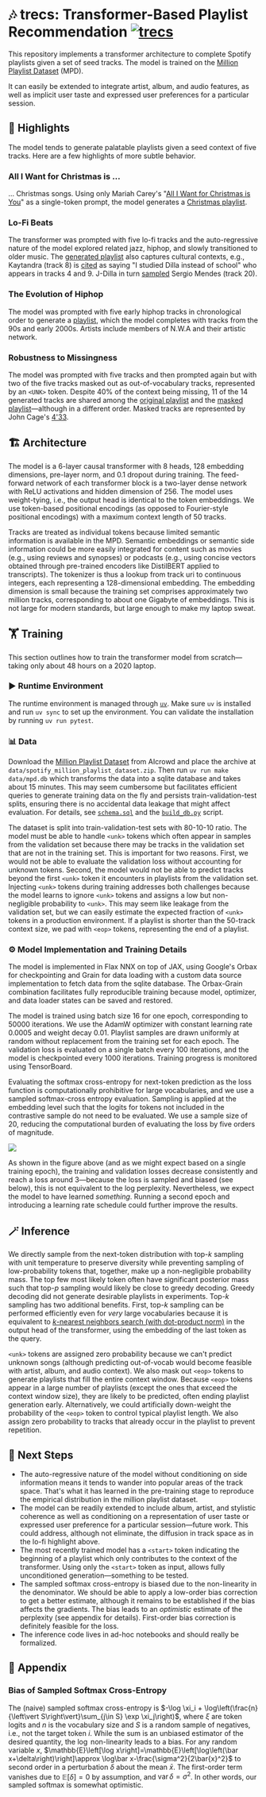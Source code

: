 # 🎶 trecs: Transformer-Based Playlist Recommendation [![trecs](https://github.com/tillahoffmann/trecs/actions/workflows/main.yaml/badge.svg)](https://github.com/tillahoffmann/trecs/actions/workflows/main.yaml)

This repository implements a transformer architecture to complete Spotify playlists given a set of seed tracks. The model is trained on the [Million Playlist Dataset](https://www.aicrowd.com/challenges/spotify-million-playlist-dataset-challenge) (MPD).

It can easily be extended to integrate artist, album, and audio features, as well as implicit user taste and expressed user preferences for a particular session.

## 🌟 Highlights

The model tends to generate palatable playlists given a seed context of five tracks. Here are a few highlights of more subtle behavior.

### All I Want for Christmas is ...

... Christmas songs. Using only Mariah Carey's "[All I Want for Christmas is You](https://open.spotify.com/track/0bYg9bo50gSsH3LtXe2SQn?si=a5179c14d9ef4959)" as a single-token prompt, the model generates a [Christmas playlist](https://open.spotify.com/playlist/6MzHB01Sh8PVeRxD5SYtSl?si=a2375577a3704690).

### Lo-Fi Beats

The transformer was prompted with five lo-fi tracks and the auto-regressive nature of the model explored related jazz, hiphop, and slowly transitioned to older music. The [generated playlist](https://open.spotify.com/playlist/3I7mfUJdlc8TZ1UZZo2DuX?si=30d547cb223a4b3f) also captures cultural contexts, e.g., Kaytandra (track 8) is [cited](https://weraveyou.com/2024/06/kaytranada-interview-rolling-stone/) as saying "I studied Dilla instead of school" who appears in tracks 4 and 9. J-Dilla in turn [sampled](https://www.whosampled.com/sample/435713/J-Dilla-On-a-Single-Note-S%C3%A9rgio-Mendes-%26-Brasil-%2766-One-Note-Samba-Spanish-Flea/) Sergio Mendes (track 20).

### The Evolution of Hiphop

The model was prompted with five early hiphop tracks in chronological order to generate a [playlist](https://open.spotify.com/playlist/1IdCdLCd1YjNj3TOLu1ava?si=5dee3252f75e4589), which the model completes with tracks from the 90s and early 2000s. Artists include members of N.W.A and their artistic network.

### Robustness to Missingness

The model was prompted with five tracks and then prompted again but with two of the five tracks masked out as out-of-vocabulary tracks, represented by an `<UNK>` token. Despite 40% of the context being missing, 11 of the 14 generated tracks are shared among the [original playlist](https://open.spotify.com/playlist/6t1kaI6wXbqc7DTBkmRrr5) and the [masked playlist](https://open.spotify.com/playlist/6uHQTiUO2mQveh9SItRPO1)—although in a different order. Masked tracks are represented by John Cage's [4'33](https://open.spotify.com/track/2bNCdW4rLnCTzgqUXTTDO1).

## 🏗️ Architecture

The model is a 6-layer causal transformer with 8 heads, 128 embedding dimensions, pre-layer norm, and 0.1 dropout during training. The feed-forward network of each transformer block is a two-layer dense network with ReLU activations and hidden dimension of 256. The model uses weight-tying, i.e., the output head is identical to the token embeddings. We use token-based positional encodings (as opposed to Fourier-style positional encodings) with a maximum context length of 50 tracks.

Tracks are treated as individual tokens because limited semantic information is available in the MPD. Semantic embeddings or semantic side information could be more easily integrated for content such as movies (e.g., using reviews and synopses) or podcasts (e.g., using concise vectors obtained through pre-trained encoders like DistilBERT applied to transcripts). The tokenizer is thus a lookup from track uri to continuous integers, each representing a 128-dimensional embedding. The embedding dimension is small because the training set comprises approximately two million tracks, corresponding to about one Gigabyte of embeddings. This is not large for modern standards, but large enough to make my laptop sweat.

## 🏋️ Training

This section outlines how to train the transformer model from scratch—taking only about 48 hours on a 2020 laptop.

### ▶️ Runtime Environment

The runtime environment is managed through [`uv`](https://docs.astral.sh/uv/). Make sure `uv` is installed and run `uv sync` to set up the environment. You can validate the installation by running `uv run pytest`.

### 📊 Data

Download the [Million Playlist Dataset](https://www.aicrowd.com/challenges/spotify-million-playlist-dataset-challenge) from AIcrowd and place the archive at `data/spotify_million_playlist_dataset.zip`. Then run `uv run make data/mpd.db` which transforms the data into a sqlite database and takes about 15 minutes. This may seem cumbersome but facilitates efficient queries to generate training data on the fly and persists train-validation-test splits, ensuring there is no accidental data leakage that might affect evaluation. For details, see [`schema.sql`](./src/trecs/schema.sql) and the [`build_db.py`](./src/trecs/scripts/build_db.py) script.

The dataset is split into train-validation-test sets with 80-10-10 ratio. The model must be able to handle `<unk>` tokens which often appear in samples from the validation set because there may be tracks in the validation set that are not in the training set. This is important for two reasons. First, we would not be able to evaluate the validation loss without accounting for unknown tokens. Second, the model would not be able to predict tracks beyond the first `<unk>` token it encounters in playlists from the validation set. Injecting `<unk>` tokens during training addresses both challenges because the model learns to ignore `<unk>` tokens and assigns a low but non-negligible probability to `<unk>`. This may seem like leakage from the validation set, but we can easily estimate the expected fraction of `<unk>` tokens in a production environment. If a playlist is shorter than the 50-track context size, we pad with `<eop>` tokens, representing the end of a playlist.

### ⚙️ Model Implementation and Training Details

The model is implemented in Flax NNX on top of JAX, using Google's Orbax for checkpointing and Grain for data loading with a custom data source implementation to fetch data from the sqlite database. The Orbax-Grain combination facilitates fully reproducible training because model, optimizer, and data loader states can be saved and restored.

The model is trained using batch size 16 for one epoch, corresponding to 50000 iterations. We use the AdamW optimizer with constant learning rate 0.0005 and weight decay 0.01. Playlist samples are drawn uniformly at random without replacement from the training set for each epoch. The validation loss is evaluated on a single batch every 100 iterations, and the model is checkpointed every 1000 iterations. Training progress is monitored using TensorBoard.

Evaluating the softmax cross-entropy for next-token prediction as the loss function is computationally prohibitive for large vocabularies, and we use a sampled softmax-cross entropy evaluation. Sampling is applied at the embedding level such that the logits for tokens not included in the contrastive sample do not need to be evaluated. We use a sample size of 20, reducing the computational burden of evaluating the loss by five orders of magnitude.

![](./training-plot.png)

As shown in the figure above (and as we might expect based on a single training epoch), the training and validation losses decrease consistently and reach a loss around 3—because the loss is sampled and biased (see below), this is not equivalent to the log perplexity. Nevertheless, we expect the model to have learned *something*. Running a second epoch and introducing a learning rate schedule could further improve the results.

## 🪄 Inference

We directly sample from the next-token distribution with top-$k$ sampling with unit temperature to preserve diversity while preventing sampling of low-probability tokens that, together, make up a non-negligible probability mass. The top few most likely token often have significant posterior mass such that top-$p$ sampling would likely be close to greedy decoding. Greedy decoding did not generate desirable playlists in experiments. Top-$k$ sampling has two additional benefits. First, top-$k$ sampling can be performed efficiently even for *very* large vocabularies because it is equivalent to [$k$-nearest neighbors search (with dot-product norm)](https://en.wikipedia.org/wiki/Maximum_inner-product_search) in the output head of the transformer, using the embedding of the last token as the query.

`<unk>` tokens are assigned zero probability because we can't predict unknown songs (although predicting out-of-vocab would become feasible with artist, album, and audio context). We also mask out `<eop>` tokens to generate playlists that fill the entire context window. Because `<eop>` tokens appear in a large number of playlists (except the ones that exceed the context window size), they are likely to be predicted, often ending playlist generation early. Alternatively, we could artificially down-weight the probability of the `<eop>` token to control typical playlist length. We also assign zero probability to tracks that already occur in the playlist to prevent repetition.

## 🚀 Next Steps

* The auto-regressive nature of the model without conditioning on side information means it tends to wander into popular areas of the track space. That's what it has learned in the pre-training stage to reproduce the empirical distribution in the million playlist dataset.
* The model can be readily extended to include album, artist, and stylistic coherence as well as conditioning on a representation of user taste or expressed user preference for a particular session—future work. This could address, although not eliminate, the diffusion in track space as in the lo-fi highlight above.
* The most recently trained model has a `<start>` token indicating the beginning of a playlist which only contributes to the context of the transformer. Using only the `<start>` token as input, allows fully unconditioned generation—something to be tested.
* The sampled softmax cross-entropy is biased due to the non-linearity in the denominator. We should be able to apply a low-order bias correction to get a better estimate, although it remains to be established if the bias affects the gradients. The bias leads to an *optimistic* estimate of the perplexity (see appendix for details). First-order bias correction is definitely feasible for the loss.
* The inference code lives in ad-hoc notebooks and should really be formalized.

## 📒 Appendix

### Bias of Sampled Softmax Cross-Entropy

The (naive) sampled softmax cross-entropy is $-\log \xi_i + \log\left(\frac{n}{\left\vert S\right\vert}\sum_{j\in S} \exp \xi_j\right)$, where $\xi$ are token logits and $n$ is the vocabulary size and $S$ is a random sample of negatives, i.e., not the target token $i$. While the sum is an unbiased estimator of the desired quantity, the $\log$ non-linearity leads to a bias. For any random variable $x$, $\mathbb{E}\left[\log x\right]=\mathbb{E}\left[\log\left(\bar x+\delta\right)\right]\approx \log\bar x-\frac{\sigma^2}{2\bar{x}^2}$ to second order in a perturbation $\delta$ about the mean $\bar x$. The first-order term vanishes due to $\mathbb{E}\left[\delta\right]=0$ by assumption, and $\mathrm{var}\,\delta=\sigma^2$. In other words, our sampled softmax is somewhat optimistic.
